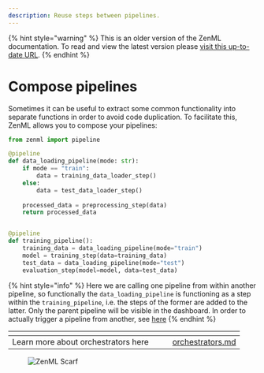 ```yaml
---
description: Reuse steps between pipelines.
---
```


{% hint style="warning" %}
This is an older version of the ZenML documentation. To read and view the latest version please [visit this up-to-date URL](https://docs.zenml.io).
{% endhint %}


# Compose pipelines

Sometimes it can be useful to extract some common functionality into separate functions
in order to avoid code duplication. To facilitate this, ZenML allows you to compose your pipelines:

```python
from zenml import pipeline

@pipeline
def data_loading_pipeline(mode: str):
    if mode == "train":
        data = training_data_loader_step()
    else:
        data = test_data_loader_step()
    
    processed_data = preprocessing_step(data)
    return processed_data


@pipeline
def training_pipeline():
    training_data = data_loading_pipeline(mode="train")
    model = training_step(data=training_data)
    test_data = data_loading_pipeline(mode="test")
    evaluation_step(model=model, data=test_data)
```

{% hint style="info" %}
Here we are calling one pipeline from within another pipeline, so functionally the `data_loading_pipeline` is functioning as a step within the `training_pipeline`, i.e. the steps of the former are added to the latter. Only the parent pipeline will be visible in the dashboard. In order to actually trigger a pipeline from another, see [here](../trigger-pipelines/use-templates-python.md#advanced-usage-run-a-template-from-another-pipeline)
{% endhint %}

<table data-view="cards"><thead><tr><th></th><th></th><th></th><th data-hidden data-card-target data-type="content-ref"></th></tr></thead><tbody><tr><td>Learn more about orchestrators here</td><td></td><td></td><td><a href="../../component-guide/orchestrators/orchestrators.md">orchestrators.md</a></td></tr></tbody></table>

<!-- For scarf -->
<figure><img alt="ZenML Scarf" referrerpolicy="no-referrer-when-downgrade" src="https://static.scarf.sh/a.png?x-pxid=f0b4f458-0a54-4fcd-aa95-d5ee424815bc" /></figure>